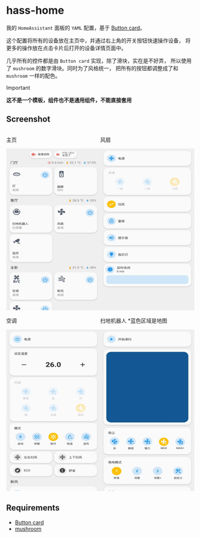 # hass-home

我的 `HomeAssistant` 面板的 `YAML` 配置，基于
[Button card](https://github.com/custom-cards/button-card)。

这个配置将所有的设备放在主页中，并通过右上角的开关按钮快速操作设备，
将更多的操作放在点击卡片后打开的设备详情页面中。

几乎所有的控件都是由 `Button card` 实现，除了滑块，实在是不好弄，
所以使用了 `mushroom` 的数字滑块。同时为了风格统一，
把所有的按钮都调整成了和 `mushroom` 一样的配色。

> [!IMPORTANT]
> **这不是一个模板，组件也不是通用组件，不能直接套用** 

## Screenshot

<div style="display: grid; grid-template-columns: 1fr 1fr;">
  <div>
    <p>主页</p>
    <img height="432" src="screenshot/home.jpg" width="270"/>
  </div>
  <div>
    <p>风扇</p>
    <img height="432" src="screenshot/fan.jpg" width="270"/>
  </div>
  <div>
    <p>空调</p>
    <img height="432" src="screenshot/climate.jpg" width="270"/>
  </div>
  <div>
    <p>扫地机器人 *蓝色区域是地图</p>
    <img height="432" src="screenshot/vacuum.jpg" width="270"/>
  </div>
</div>

## Requirements
- [Button card](https://github.com/custom-cards/button-card)
- [mushroom](https://github.com/piitaya/lovelace-mushroom)
